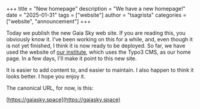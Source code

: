 +++
title = "New homepage"
description = "We have a new homepage!"
date = "2025-01-31"
tags = ["website"]
author = "tsagrista"
categories = ["website", "announcement"]
+++

Today we publish the new Gaia Sky web site. If you are reading this, you obviously know it. I've been working on this for a while, and, even though it is not yet finished, I think it is now ready to be deployed. So far, we have used the website of [our institute](https://zah.ari.uni-heidelberg.de), which uses the Typo3 CMS, as our home page. In a few days, I'll make it point to this new site.

It is easier to add content to, and easier to maintain. I also happen to think it looks better. I hope you enjoy it.

The canonical URL, for now, is this:

[https://gaiasky.space](https://gaiasky.space)

